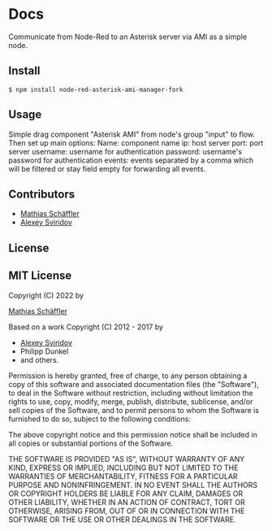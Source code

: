 # Docs

Communicate from Node-Red to an Asterisk server via AMI as a simple node. 

## Install

```
$ npm install node-red-asterisk-ami-manager-fork
```

## Usage
Simple drag component "Asterisk AMI" from node's group "input" to flow. Then set up main options:
Name: component name
ip: host server
port: port server
username: username for authentication
password: username's password for authentication
events: events separated by a comma which will be filtered or stay field empty for forwarding all events.
## Contributors

* [Mathias Schäffler](https://github.com/m-schaeffler)
* [Alexey Sviridov](https://github.com/rimdus)

## License

MIT License
-----------

Copyright (C) 2022 by

[Mathias Schäffler](https://github.com/m-schaeffler)

Based on a work Copyright (C) 2012 - 2017 by 

* [Alexey Sviridov](https://github.com/rimdus)
* Philipp Dunkel
* and others.

Permission is hereby granted, free of charge, to any person obtaining a copy
of this software and associated documentation files (the "Software"), to deal
in the Software without restriction, including without limitation the rights
to use, copy, modify, merge, publish, distribute, sublicense, and/or sell
copies of the Software, and to permit persons to whom the Software is
furnished to do so, subject to the following conditions:

The above copyright notice and this permission notice shall be included in
all copies or substantial portions of the Software.

THE SOFTWARE IS PROVIDED "AS IS", WITHOUT WARRANTY OF ANY KIND, EXPRESS OR
IMPLIED, INCLUDING BUT NOT LIMITED TO THE WARRANTIES OF MERCHANTABILITY,
FITNESS FOR A PARTICULAR PURPOSE AND NONINFRINGEMENT. IN NO EVENT SHALL THE
AUTHORS OR COPYRIGHT HOLDERS BE LIABLE FOR ANY CLAIM, DAMAGES OR OTHER
LIABILITY, WHETHER IN AN ACTION OF CONTRACT, TORT OR OTHERWISE, ARISING FROM,
OUT OF OR IN CONNECTION WITH THE SOFTWARE OR THE USE OR OTHER DEALINGS IN
THE SOFTWARE.
